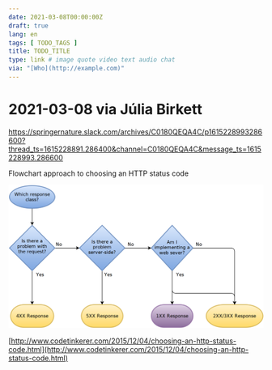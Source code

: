 ```yaml
---
date: 2021-03-08T00:00:00Z
draft: true
lang: en
tags: [ TODO_TAGS ]
title: TODO_TITLE
type: link # image quote video text audio chat
via: "[Who](http://example.com)"
---
```



# 2021-03-08 via Júlia Birkett
https://springernature.slack.com/archives/C0180QEQA4C/p1615228993286600?thread_ts=1615228891.286400&channel=C0180QEQA4C&message_ts=1615228993.286600

Flowchart approach to choosing an HTTP status code

![2021-03-08 via Júlia Birkett](2021-03-08%20via%20Júlia%20Birkett.png)

[http://www.codetinkerer.com/2015/12/04/choosing-an-http-status-code.html](http://www.codetinkerer.com/2015/12/04/choosing-an-http-status-code.html)

